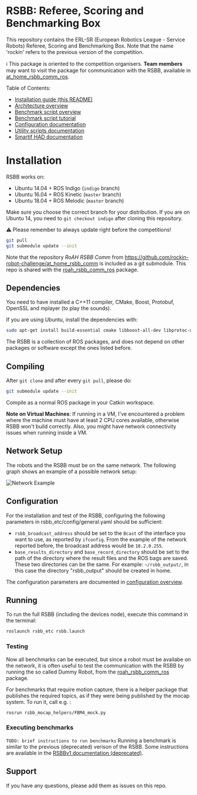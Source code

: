 RSBB: Referee, Scoring and Benchmarking Box
=================================================

This repository contains the ERL-SR (European Robotics League - Service Robots) Referee, Scoring and Benchmarking Box.
Note that the name 'rockin' refers to the previous version of the competition.

:information_source: This package is oriented to the competition organisers. **Team members** may want to visit the package for communication with the RSBB, available in [at_home_rsbb_comm_ros](https://github.com/rockin-robot-challenge/at_home_rsbb_comm_ros).

Table of Contents:

* [Installation guide (this README)](/README.md#Installation)
* [Architecture overview](/rsbb_etc/doc/rsbb_arch_overview.md)
* [Benchmark script overview](/rsbb_etc/doc/bmbox/bmbox_overview.md)
* [Benchmark script tutorial](/rsbb_etc/doc/bmbox/benchmark_script_tutorial.md)
* [Configuration documentation](/rsbb_etc/doc/configuration/configuration_overview.md)
* [Utility scripts documentation](/rsbb_etc/doc/utils/utils_overview.md)
* [Smartif HAD documentation](/rsbb_devices_smartif/README.md)


# Installation

RSBB works on:
* Ubuntu 14.04 + ROS Indigo (`indigo` branch)
* Ubuntu 16.04 + ROS Kinetic (`master` branch)
* Ubuntu 18.04 + ROS Melodic (`master` branch)

Make sure you choose the correct branch for your distribution.
If you are on Ubuntu 14, you need to `git checkout indigo` after cloning this repository.

:warning: Please remember to always update right before the competitions!
```bash
git pull
git submodule update --init
```

Note that the repository *RoAH RSBB Comm* from https://github.com/rockin-robot-challenge/at_home_rsbb_comm is included as a git submodule.
This repo is shared with the [roah_rsbb_comm_ros](https://github.com/rockin-robot-challenge/at_home_rsbb_comm_ros) package.

## Dependencies

You need to have installed a C++11 compiler, CMake, Boost, Protobuf, OpenSSL and mplayer (to play the sounds).

If you are using Ubuntu, install the dependencies with:
```bash
sudo apt-get install build-essential cmake libboost-all-dev libprotoc-dev protobuf-compiler libssl-dev ros-$ROS_DISTRO-map-server mplayer
```

<!---
Probably not necessary anymore:
And install the Levenshtein module for Python:
```bash
sudo easy_install python-Levenshtein
# For ubuntu 18: sudo apt-get install python-levenshtein
```
-->

The RSBB is a collection of ROS packages, and does not depend on other packages or software except the ones listed before.

## Compiling

After `git clone` and after every `git pull`, please do:
```bash
git submodule update --init
```

Compile as a normal ROS package in your Catkin workspace.

**Note on Virtual Machines**:
If running in a VM, I've encountered a problem where the machine must have at least 2 CPU cores available, otherwise RSBB won't build correctly. Also, you might have network connectivity issues when running inside a VM.

## Network Setup

The robots and the RSBB must be on the same network.
The following graph shows an example of a possible network setup:

![Network Example](/rsbb_etc/doc/images/example_RSBB_network_graph.svg)


## Configuration

For the installation and test of the RSBB, configuring the following parameters in rsbb_etc/config/general.yaml should be sufficient:
* `rsbb_broadcast_address` should be set to the `Bcast` of the interface you want to use, as reported by `ifconfig`.
From the example of the network reported before, the broadcast address would be `10.2.0.255`.
* `base_results_directory` and `base_record_directory` should be set to the path of the directory where the result files and the ROS bags are saved.
These two directories can be the same.
For example: `~/rsbb_output/`, in this case the directory "rsbb_output" should be created in home.

The configuration parameters are documented in [configuration overview](/rsbb_etc/doc/configuration/configuration_overview.md).


## Running

To run the full RSBB (including the devices node), execute this command in the terminal:
```bash
roslaunch rsbb_etc rsbb.launch
```


### Testing

Now all benchmarks can be executed, but since a robot must be availabe on the network, it is often useful to test the communication with the RSBB by running the so called Dummy Robot, from the [roah_rsbb_comm_ros](https://github.com/rockin-robot-challenge/at_home_rsbb_comm_ros) package.

For benchmarks that require motion capture, there is a helper package that publishes the required topics, as if they were being published by the mocap system. To run it, call e.g. : 
```bash
rosrun rsbb_mocap_helpers/FBM4_mock.py
```


### Executing benchmarks

`TODO: brief instructions to run benchmarks`
Running a benchmark is similar to the previous (deprecated) verison of the RSBB.
Some instructions are available in the [RSBBv1 documentation (deprecated)](/rsbb_etc/doc/RoAH_RSBBv1_Manual_deprecated.pdf).

## Support

If you have any questions, please add them as issues on this repo.

<!--- TODO
* auxiliary nodes (MoCap, etc)
* utility nodes (link to doc/utility_scripts_overview)
* ...
--->

<!--- TODO
For a test with dummy home devices use: `:warning: not implemented yet`
```bash
roslaunch rsbb_etc rsbb_dummy_devices.launch rsbb_host:=192.168.1.255 --screen
```
--->

<!--- not necessary anymore, probably
It may be necessary to delete the rqt cache for the new components to appear:
```bash
rm ~/.config/ros.org/rqt_gui.ini
```
--->

<!--- never been used, as far as I know
## Securing the RSBB

Make sure that you run these commands in whatever computer runs the RSBB:
```bash
sudo iptables -A INPUT -i lo -p tcp -m tcp --dport 11311 -j ACCEPT
sudo iptables -A INPUT -p tcp -m tcp --dport 11311 -j DROP
```

You might add this to `/etc/rc.local`, before the `exit` command.

To be able to connect from other computers safely, you must install
the `openssh-server` package:
```bash
sudo apt-get install openssh-server
```

Make sure the `ROS_IP` variable is set correctly.

#### Connecting from remote computers

To launch RSBB clients in other computers, you must have the
`openssh-server` package installed in the server and be running the
RSBB. Then, in the remote computer do:
```bash
ssh -L 127.0.0.1:11311:10.0.0.1:11311 rockin@10.0.0.1
```

In this example, the user is named `rockin` and the server is at
`10.0.0.1`. The `127.0.0.1` at the beginning is mandatory.

Make sure the `ROS_IP` variable is set correctly.

Then, just run the client as if the ROS master were local:
```bash
roslaunch roah_rsbb roah_rsbb_client.launch
```
--->



<!---
# Running in the virtual machine

To test the RSBB without the need to install the software in this repository, a **temporary** virtual machine can be used with Virtual Box
The appliance (an archive containing the virtual machine, the virtual hard drive and the configuration) can be downloaded from this **temporary** link:
https://drive.google.com/file/d/1m_EOQ8Gdw1TNnct_1Vt4N5xH3noOxD_Z/view?usp=sharing

:warning: The current virtual machine will be substituted with a new version, so it is not to be used during competitions.

After importing the appliance into Virtual Box (File / Import Appliance), start the virtual machine named RSBB_VM.
On the first start up, Virtual Box may ask to rename the network interface, in the dialog window choose 'Change Network Settings'.
The settings for the virtual machine will open.
Virtual Box should automatically select a new name for the adapter (Network / Adapter 1 / Name).
If more adapters are available, it may be necessary to choose the adapter connected to the same network as the robots.
This decision can be changed later in the settings of the virtual machine.
Click OK and the virtual machine will start up.

The operating system installed in the virtual machine is Ubuntu 14.04.5 64-bit.
The details of the account are:
```
username: erl
password: benchmarking
```

To launch the rsbb software, open a terminal (ctrl+alt+t) and insert the following command:
```bash
roslaunch rsbb_etc rsbb.launch
```

Notice that the the virtual machine is configured to connect to the ethernet interface with a dinamyc IP (DHCP), so to test a robot against the virtual RSBB it is necessary to set the parameter `rsbb_host` in the configuration of the robots to the IP assigned to the interface of the virtual machine.
This IP can be found by opening a terminal (ctrl+alt+t) and executing the command:
```bash
hostname -I
```
The output of this command will be one IP address, or multiple IP adresses in case the virtual machine is connected to more than one network.
In this case, use the IP of the network to which the robots are connected.
--->



